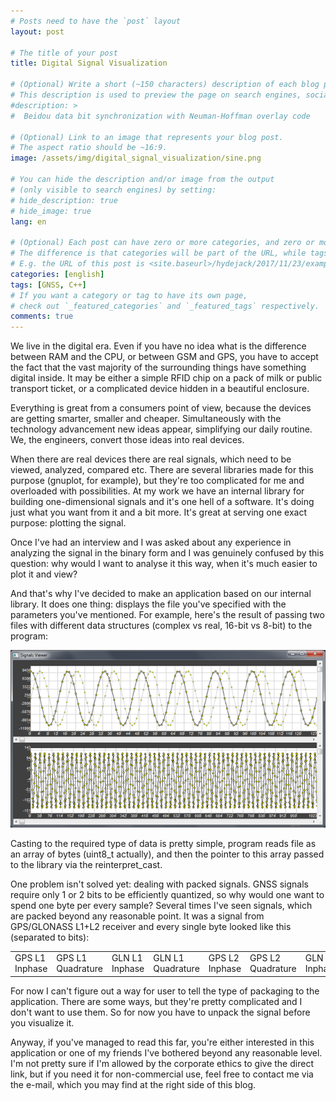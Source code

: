 ```yaml
---
# Posts need to have the `post` layout
layout: post

# The title of your post
title: Digital Signal Visualization

# (Optional) Write a short (~150 characters) description of each blog post.
# This description is used to preview the page on search engines, social media, etc.
#description: >
#  Beidou data bit synchronization with Neuman-Hoffman overlay code

# (Optional) Link to an image that represents your blog post.
# The aspect ratio should be ~16:9.
image: /assets/img/digital_signal_visualization/sine.png

# You can hide the description and/or image from the output
# (only visible to search engines) by setting:
# hide_description: true
# hide_image: true
lang: en

# (Optional) Each post can have zero or more categories, and zero or more tags.
# The difference is that categories will be part of the URL, while tags will not.
# E.g. the URL of this post is <site.baseurl>/hydejack/2017/11/23/example-content/
categories: [english]
tags: [GNSS, C++]
# If you want a category or tag to have its own page,
# check out `_featured_categories` and `_featured_tags` respectively.
comments: true
---
```


We live in the digital era. Even if you have no idea what is the difference between RAM and the CPU, or between GSM and GPS, you have to accept the fact that the vast majority of the surrounding things have something digital inside. It may be either a simple RFID chip on a pack of milk or public transport ticket, or a complicated device hidden in a beautiful enclosure.

Everything is great from a consumers point of view, because the devices are getting smarter, smaller and cheaper. Simultaneously with the technology advancement new ideas appear, simplifying our daily routine. We, the engineers, convert those ideas into real devices.

When there are real devices there are real signals, which need to be viewed, analyzed, compared etc. There are several libraries made for this purpose (gnuplot, for example), but they're too complicated for me and overloaded with possibilities. At my work we have an internal library for building one-dimensional signals and it's one hell of a software. It's doing just what you want from it and a bit more. It's great at serving one exact purpose: plotting the signal.

Once I've had an interview and I was asked about any experience in analyzing the signal in the binary form and I was genuinely confused by this question: why would I want to analyse it this way, when it's much easier to plot it and view?

And that's why I've decided to make an application based on our internal library. It does one thing: displays the file you've specified with the parameters you've mentioned. For example, here's the result of passing two files with different data structures (complex vs real, 16-bit vs 8-bit) to the program:

![Digital signal](/assets/img/digital_signal_visualization/sine.png)

Casting to the required type of data is pretty simple, program reads file as an array of bytes (uint8_t actually), and then the pointer to this array passed to the library via the reinterpret_cast. 

One problem isn't solved yet: dealing with packed signals. GNSS signals require only 1 or 2 bits to be efficiently quantized, so why would one want to spend one byte per every sample? Several times I've seen signals, which are packed beyond any reasonable point. It was a signal from GPS/GLONASS L1+L2 receiver and every single byte looked like this (separated to bits):

| | | | | | | | |
|:--|:--|:--|:--|:--|:--|:--|:--|
|GPS L1 Inphase|GPS L1 Quadrature|GLN L1 Inphase|GLN L1 Quadrature|GPS L2 Inphase|GPS L2 Quadrature|GLN L2 Inphase|GLN L2 Quadrature|

For now I can't figure out a way for user to tell the type of packaging to the application. There are some ways, but they're pretty complicated and I don't want to use them. So for now you have to unpack the signal before you visualize it.

Anyway, if you've managed to read this far, you're either interested in this application or one of my friends I've bothered beyond any reasonable level. I'm not pretty sure if I'm allowed by the corporate ethics to give the direct link, but if you need it for non-commercial use, feel free to contact me via the e-mail, which you may find at the right side of this blog.

